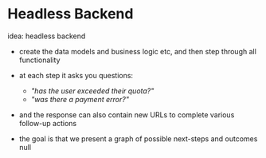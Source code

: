 # [](#headless-backend)Headless Backend

idea: headless backend

-   create the data models and business logic etc, and then step through all functionality
-   at each step it asks you questions:
    -   _"has the user exceeded their quota?"_
    -   _"was there a payment error?"_
-   and the response can also contain new URLs to complete various follow-up actions

-   the goal is that we present a graph of possible next-steps and outcomes
null
